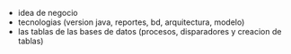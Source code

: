 - idea de negocio
- tecnologias (version java, reportes, bd, arquitectura, modelo)
- las tablas de las bases de datos (procesos, disparadores y creacion de tablas)
